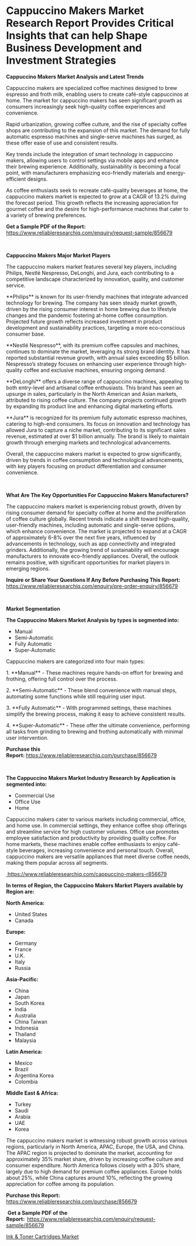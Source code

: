 <p><h1>Cappuccino Makers Market Research Report Provides Critical Insights that can help Shape Business Development and Investment Strategies</h1></p><p><strong>Cappuccino Makers Market Analysis and Latest Trends</strong></p>
<p><p>Cappuccino makers are specialized coffee machines designed to brew espresso and froth milk, enabling users to create café-style cappuccinos at home. The market for cappuccino makers has seen significant growth as consumers increasingly seek high-quality coffee experiences and convenience. </p><p>Rapid urbanization, growing coffee culture, and the rise of specialty coffee shops are contributing to the expansion of this market. The demand for fully automatic espresso machines and single-serve machines has surged, as these offer ease of use and consistent results. </p><p>Key trends include the integration of smart technology in cappuccino makers, allowing users to control settings via mobile apps and enhance their brewing experience. Additionally, sustainability is becoming a focal point, with manufacturers emphasizing eco-friendly materials and energy-efficient designs. </p><p>As coffee enthusiasts seek to recreate café-quality beverages at home, the cappuccino makers market is expected to grow at a CAGR of 13.2% during the forecast period. This growth reflects the increasing appreciation for gourmet coffee and the desire for high-performance machines that cater to a variety of brewing preferences.</p></p>
<p><strong>Get a Sample PDF of the Report:&nbsp;</strong> <a href="https://www.reliableresearchiq.com/enquiry/request-sample/856679?utm_campaign=2783&utm_medium=2&utm_source=Github&utm_content=ia&utm_term=04042025&utm_id=cappuccino-makers">https://www.reliableresearchiq.com/enquiry/request-sample/856679</a></p>
<p>&nbsp;</p>
<p><strong>Cappuccino Makers Major Market Players</strong></p>
<p><p>The cappuccino makers market features several key players, including Philips, Nestlé Nespresso, DeLonghi, and Jura, each contributing to a competitive landscape characterized by innovation, quality, and customer service.</p><p>**Philips** is known for its user-friendly machines that integrate advanced technology for brewing. The company has seen steady market growth, driven by the rising consumer interest in home brewing due to lifestyle changes and the pandemic fostering at-home coffee consumption. Projected future growth reflects increased investment in product development and sustainability practices, targeting a more eco-conscious consumer base.</p><p>**Nestlé Nespresso**, with its premium coffee capsules and machines, continues to dominate the market, leveraging its strong brand identity. It has reported substantial revenue growth, with annual sales exceeding $5 billion. Nespresso’s strategy focuses on enhancing user experience through high-quality coffee and exclusive machines, ensuring ongoing demand.</p><p>**DeLonghi** offers a diverse range of cappuccino machines, appealing to both entry-level and artisanal coffee enthusiasts. This brand has seen an upsurge in sales, particularly in the North American and Asian markets, attributed to rising coffee culture. The company projects continued growth by expanding its product line and enhancing digital marketing efforts.</p><p>**Jura** is recognized for its premium fully automatic espresso machines, catering to high-end consumers. Its focus on innovation and technology has allowed Jura to capture a niche market, contributing to its significant sales revenue, estimated at over $1 billion annually. The brand is likely to maintain growth through emerging markets and technological advancements.</p><p>Overall, the cappuccino makers market is expected to grow significantly, driven by trends in coffee consumption and technological advancements, with key players focusing on product differentiation and consumer convenience.</p></p>
<p>&nbsp;</p>
<p><strong>What Are The Key Opportunities For Cappuccino Makers Manufacturers?</strong></p>
<p><p>The cappuccino makers market is experiencing robust growth, driven by rising consumer demand for specialty coffee at home and the proliferation of coffee culture globally. Recent trends indicate a shift toward high-quality, user-friendly machines, including automatic and single-serve options, which enhance convenience. The market is projected to expand at a CAGR of approximately 6-8% over the next five years, influenced by advancements in technology, such as app connectivity and integrated grinders. Additionally, the growing trend of sustainability will encourage manufacturers to innovate eco-friendly appliances. Overall, the outlook remains positive, with significant opportunities for market players in emerging regions.</p></p>
<p><strong>Inquire or Share Your Questions If Any Before Purchasing This Report:</strong> <a href="https://www.reliableresearchiq.com/enquiry/pre-order-enquiry/856679?utm_campaign=2783&utm_medium=2&utm_source=Github&utm_content=ia&utm_term=04042025&utm_id=cappuccino-makers">https://www.reliableresearchiq.com/enquiry/pre-order-enquiry/856679</a></p>
<p>&nbsp;</p>
<p><strong>Market Segmentation</strong></p>
<p><strong>The Cappuccino Makers Market Analysis by types is segmented into:</strong></p>
<p><ul><li>Manual</li><li>Semi-Automatic</li><li>Fully Automatic</li><li>Super-Automatic</li></ul></p>
<p><p>Cappuccino makers are categorized into four main types: </p><p>1. **Manual** - These machines require hands-on effort for brewing and frothing, offering full control over the process.</p><p>2. **Semi-Automatic** - These blend convenience with manual steps, automating some functions while still requiring user input.</p><p>3. **Fully Automatic** - With programmed settings, these machines simplify the brewing process, making it easy to achieve consistent results.</p><p>4. **Super-Automatic** - These offer the ultimate convenience, performing all tasks from grinding to brewing and frothing automatically with minimal user intervention.</p></p>
<p><strong>Purchase this Report:&nbsp;</strong><a href="https://www.reliableresearchiq.com/purchase/856679?utm_campaign=2783&utm_medium=2&utm_source=Github&utm_content=ia&utm_term=04042025&utm_id=cappuccino-makers">https://www.reliableresearchiq.com/purchase/856679</a></p>
<p>&nbsp;</p>
<p><strong>The Cappuccino Makers Market Industry Research by Application is segmented into:</strong></p>
<p><ul><li>Commercial Use</li><li>Office Use</li><li>Home</li></ul></p>
<p><p>Cappuccino makers cater to various markets including commercial, office, and home use. In commercial settings, they enhance coffee shop offerings and streamline service for high customer volumes. Office use promotes employee satisfaction and productivity by providing quality coffee. For home markets, these machines enable coffee enthusiasts to enjoy café-style beverages, increasing convenience and personal touch. Overall, cappuccino makers are versatile appliances that meet diverse coffee needs, making them popular across all segments.</p></p>
<p><a href="https://www.reliableresearchiq.com/cappuccino-makers-r856679?utm_campaign=2783&utm_medium=2&utm_source=Github&utm_content=ia&utm_term=04042025&utm_id=cappuccino-makers">&nbsp;https://www.reliableresearchiq.com/cappuccino-makers-r856679</a></p>
<p><strong>In terms of Region, the Cappuccino Makers Market Players available by Region are:</strong></p>
<p>
    <p> <strong> North America: </strong>
        <ul>
            <li>United States</li>
            <li>Canada</li>
        </ul>
        </p> 
    <p> <strong> Europe: </strong>
        <ul>
            <li>Germany</li>
            <li>France</li>
            <li>U.K.</li>
            <li>Italy</li>
            <li>Russia</li>
        </ul>
        </p> 
    <p> <strong> Asia-Pacific: </strong>
        <ul>
            <li>China</li>
            <li>Japan</li>
            <li>South Korea</li>
            <li>India</li>
            <li>Australia</li>
            <li>China Taiwan</li>
            <li>Indonesia</li>
            <li>Thailand</li>
            <li>Malaysia</li>
        </ul>
        </p> 
    <p> <strong> Latin America: </strong>
        <ul>
            <li>Mexico</li>
            <li>Brazil</li>
            <li>Argentina Korea</li>
            <li>Colombia</li>
        </ul>
        </p> 
    <p> <strong> Middle East & Africa: </strong>
        <ul>
            <li>Turkey</li>
            <li>Saudi</li>
            <li>Arabia</li>
            <li>UAE</li>
            <li>Korea</li>
        </ul>
    </p>
    </p>
<p><p>The cappuccino makers market is witnessing robust growth across various regions, particularly in North America, APAC, Europe, the USA, and China. The APAC region is projected to dominate the market, accounting for approximately 35% market share, driven by increasing coffee culture and consumer expenditure. North America follows closely with a 30% share, largely due to high demand for premium coffee appliances. Europe holds about 25%, while China captures around 10%, reflecting the growing appreciation for coffee among its population.</p></p>
<p><strong>Purchase this Report: </strong><a href="https://www.reliableresearchiq.com/purchase/856679?utm_campaign=2783&utm_medium=2&utm_source=Github&utm_content=ia&utm_term=04042025&utm_id=cappuccino-makers">https://www.reliableresearchiq.com/purchase/856679</a></p>
<p>&nbsp;<strong>Get a Sample PDF of the Report:&nbsp;&nbsp;</strong><a href="https://www.reliableresearchiq.com/enquiry/request-sample/856679?utm_campaign=2783&utm_medium=2&utm_source=Github&utm_content=ia&utm_term=04042025&utm_id=cappuccino-makers">https://www.reliableresearchiq.com/enquiry/request-sample/856679</a></p>
<p><strong></strong></p>
<p><p><a href="https://github.com/ngozudapshi/Market-Research-Report-List-1/blob/main/ink-toner-cartridges-market.md?utm_campaign=2783&utm_medium=2&utm_source=Github&utm_content=ia&utm_term=04042025&utm_id=cappuccino-makers">Ink & Toner Cartridges Market</a></p></p>